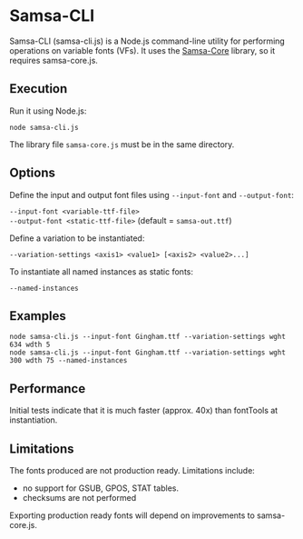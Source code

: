 # Samsa-CLI

Samsa-CLI (samsa-cli.js) is a Node.js command-line utility for performing operations on variable fonts (VFs). It uses the [Samsa-Core](samsa-core.js) library, so it requires samsa-core.js.

## Execution

Run it using Node.js:

`node samsa-cli.js`  

The library file `samsa-core.js` must be in the same directory.

## Options

Define the input and output font files using `--input-font` and `--output-font`:

`--input-font <variable-ttf-file>`  
`--output-font <static-ttf-file>` (default = `samsa-out.ttf`)

Define a variation to be instantiated:

`--variation-settings <axis1> <value1> [<axis2> <value2>...]`  

To instantiate all named instances as static fonts:

`--named-instances`  

## Examples

```
node samsa-cli.js --input-font Gingham.ttf --variation-settings wght 634 wdth 5
node samsa-cli.js --input-font Gingham.ttf --variation-settings wght 300 wdth 75 --named-instances
```

## Performance

Initial tests indicate that it is much faster (approx. 40x) than fontTools at instantiation.

## Limitations
The fonts produced are not production ready. Limitations include:

* no support for GSUB, GPOS, STAT tables.
* checksums are not performed

Exporting production ready fonts will depend on improvements to samsa-core.js.
